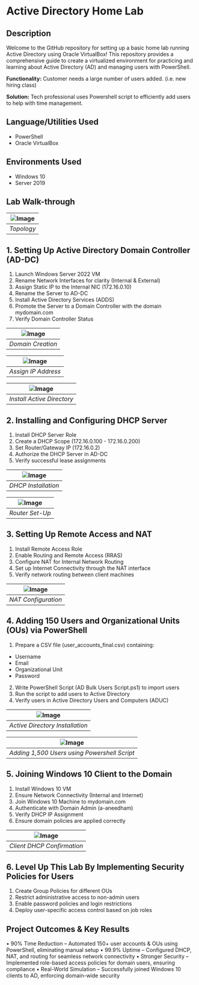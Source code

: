 # Active Directory Home Lab

## Description
Welcome to the GitHub repository for setting up a basic home lab running Active Directory using Oracle VirtualBox! This repository provides a comprehensive guide to create a virtualized environment for practicing and learning about Active Directory (AD) and managing users with PowerShell.

**Functionality:** Customer needs a large number of users added. (i.e. new hiring class)

**Solution:** Tech professional uses Powershell script to efficiently add users to help with time management.

## Language/Utilities Used
- PowerShell
- Oracle VirtualBox

## Environments Used
- Windows 10
- Server 2019

## Lab Walk-through
|![Image](https://github.com/user-attachments/assets/24078984-402b-4b12-8a32-3a84780804e8) |
|:--:|
|*Topology*|

## 1. Setting Up Active Directory Domain Controller (AD-DC)
1.	Launch Windows Server 2022 VM
2.	Rename Network Interfaces for clarity (Internal & External)
3.	Assign Static IP to the Internal NIC (172.16.0.10)
4.	Rename the Server to AD-DC
5.	Install Active Directory Services (ADDS)
6.	Promote the Server to a Domain Controller with the domain mydomain.com
7.	Verify Domain Controller Status

![Image](https://github.com/user-attachments/assets/6c667a60-5a83-405b-bbfe-6d172b377dc2)|
|:--:|
|*Domain Creation*|

![Image](https://github.com/user-attachments/assets/b6564cb0-55d3-4ca0-9c60-bc6d75075812)|
|:--:|
|*Assign IP Address*|

|![Image](https://github.com/user-attachments/assets/0aa9568c-87ca-4da8-89f3-3b6a71a6760d)|
|:--:|
|*Install Active Directory*|

## 2. Installing and Configuring DHCP Server
1.	Install DHCP Server Role
2.	Create a DHCP Scope (172.16.0.100 - 172.16.0.200)
3.	Set Router/Gateway IP (172.16.0.2)
4.	Authorize the DHCP Server in AD-DC
5.	Verify successful lease assignments

![Image](https://github.com/user-attachments/assets/6152f7a3-2c74-4df6-92e4-827df6edcb08)|
|:--:|
|*DHCP Installation*|

![Image](https://github.com/user-attachments/assets/40bc0aac-9673-4235-88df-aa52d36b7a5d)|
|:--:|
|*Router Set-Up*|

## 3. Setting Up Remote Access and NAT
1.	Install Remote Access Role
2.	Enable Routing and Remote Access (RRAS)
3.	Configure NAT for Internal Network Routing
4.	Set up Internet Connectivity through the NAT interface
5.	Verify network routing between client machines

![Image](https://github.com/user-attachments/assets/13a451bd-5463-4d00-b4d7-0753dec9526e)|
|:--:|
|*NAT Configuration*|

## 4. Adding 150 Users and Organizational Units (OUs) via PowerShell
1.	Prepare a CSV file (user_accounts_final.csv) containing:
- Username
- Email
- Organizational Unit
- Password
2.	Write PowerShell Script (AD Bulk Users Script.ps1) to import users
3.	Run the script to add users to Active Directory
4.	Verify users in Active Directory Users and Computers (ADUC)

![Image](https://github.com/user-attachments/assets/25f754d4-f491-4553-bcc9-0b57e9205761)|
|:--:|
|*Active Directory Installation*|

![Image](https://github.com/user-attachments/assets/a3d915b9-1b98-49b1-a319-ed36ab6ce865)|
|:--:|
|*Adding 1,500 Users using Powershell Script*|

## 5. Joining Windows 10 Client to the Domain
1.	Install Windows 10 VM
2.	Ensure Network Connectivity (Internal and Internet)
3.	Join Windows 10 Machine to mydomain.com
4.	Authenticate with Domain Admin (a-aneedham)
5.	Verify DHCP IP Assignment
6.	Ensure domain policies are applied correctly

![Image](https://github.com/user-attachments/assets/3f269ae3-0575-4d3a-b12e-15594791daa2)|
|:--:|
|*Client DHCP Confirmation*|

## 6. Level Up This Lab By Implementing Security Policies for Users
1.	Create Group Policies for different OUs
2.	Restrict administrative access to non-admin users
3.	Enable password policies and login restrictions
4.	Deploy user-specific access control based on job roles

## Project Outcomes & Key Results
•	90% Time Reduction – Automated 150+ user accounts & OUs using PowerShell, eliminating manual setup
•	99.9% Uptime – Configured DHCP, NAT, and routing for seamless network connectivity
•	Stronger Security – Implemented role-based access policies for domain users, ensuring compliance
•	Real-World Simulation – Successfully joined Windows 10 clients to AD, enforcing domain-wide security

